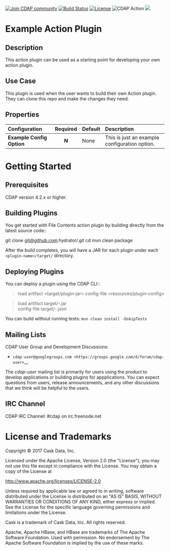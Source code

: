 <a href="https://cdap-users.herokuapp.com/"><img alt="Join CDAP community" src="https://cdap-users.herokuapp.com/badge.svg?t=to-utf8-action"/></a> [![Build Status](https://travis-ci.org/hydrator/to-utf8-action.svg?branch=release/1.0)](https://travis-ci.org/hydrator/to-utf8-action) [![License](https://img.shields.io/badge/License-Apache%202.0-blue.svg)](https://opensource.org/licenses/Apache-2.0) <img alt="CDAP Action" src="https://cdap-users.herokuapp.com/assets/cdap-action.svg"/> []() <img src="https://cdap-users.herokuapp.com/assets/cm-available.svg"/>
# Example Action Plugin

Description
-----------
This action plugin can be used as a starting point for developing your own action plugin.

Use Case
--------
This plugin is used when the user wants to build their own Action plugin. They can clone this repo and
make the changes they need.

Properties
----------
| Configuration | Required | Default | Description |
| :------------ | :------: | :------ | :---------- |
| **Example Config Option** | **N** | None | This is just an example configuration option. |

Getting Started
===============

Prerequisites
--------------
CDAP version 4.2.x or higher.

Building Plugins
----------------
You get started with File Contents action plugin by building directly from the latest source code::

   git clone git@github.com:hydrator/<artifact-id>.git
   cd <plugin-directory>
   mvn clean package

After the build completes, you will have a JAR for each plugin under each
``<plugin-name>/target/`` directory.

Deploying Plugins
-----------------
You can deploy a plugin using the CDAP CLI::

  > load artifact <target/plugin-jar> config-file <resources/plugin-config>

  > load artifact target/<artifact-id>-<version>.jar \
         config-file target/<artifact-id>-<version>.json

You can build without running tests: ``mvn clean install -DskipTests``

Mailing Lists
-------------
CDAP User Group and Development Discussions:

- `cdap-user@googlegroups.com <https://groups.google.com/d/forum/cdap-user>`__

The *cdap-user* mailing list is primarily for users using the product to develop
applications or building plugins for appplications. You can expect questions from
users, release announcements, and any other discussions that we think will be helpful
to the users.

IRC Channel
-----------
CDAP IRC Channel: #cdap on irc.freenode.net


License and Trademarks
======================

Copyright © 2017 Cask Data, Inc.

Licensed under the Apache License, Version 2.0 (the "License"); you may not use this file except
in compliance with the License. You may obtain a copy of the License at

http://www.apache.org/licenses/LICENSE-2.0

Unless required by applicable law or agreed to in writing, software distributed under the
License is distributed on an "AS IS" BASIS, WITHOUT WARRANTIES OR CONDITIONS OF ANY KIND,
either express or implied. See the License for the specific language governing permissions
and limitations under the License.

Cask is a trademark of Cask Data, Inc. All rights reserved.

Apache, Apache HBase, and HBase are trademarks of The Apache Software Foundation. Used with
permission. No endorsement by The Apache Software Foundation is implied by the use of these marks.
